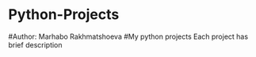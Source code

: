 # Python-Projects
#Author: Marhabo Rakhmatshoeva 
#My python projects 
Each project has brief description
